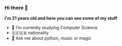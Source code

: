 ### Hi there 👋

<!--
**pIlIp-d/pilip-d** is a ✨ _special_ ✨ repository because its `README.md` (this file) appears on your GitHub profile.
-->

**I'm 21 years old and here you can see some of my stuff**
- 🌱 I’m currently studying Computer Science
- 🇩🇪🇬🇧 nationality
- 💬 Ask me about python, music or magic
